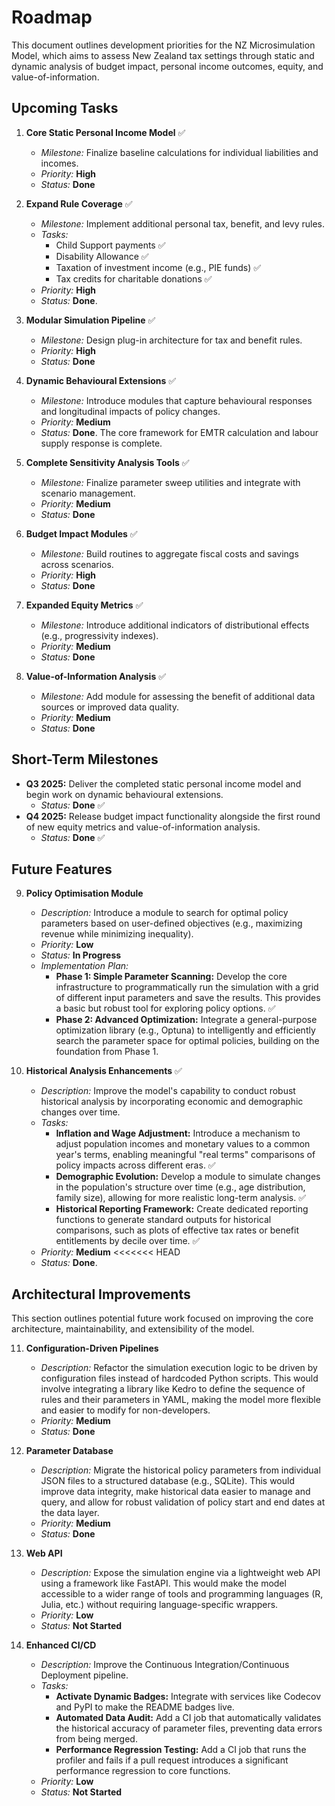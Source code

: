 # Roadmap

This document outlines development priorities for the NZ Microsimulation Model, which aims to assess New Zealand tax settings through static and dynamic analysis of budget impact, personal income outcomes, equity, and value-of-information.

## Upcoming Tasks

1. **Core Static Personal Income Model** ✅
   - *Milestone:* Finalize baseline calculations for individual liabilities and incomes.
   - *Priority:* **High**
   - *Status:* **Done**

2. **Expand Rule Coverage** ✅
   - *Milestone:* Implement additional personal tax, benefit, and levy rules.
   - *Tasks:*
     - Child Support payments ✅
     - Disability Allowance ✅
     - Taxation of investment income (e.g., PIE funds) ✅
     - Tax credits for charitable donations ✅
   - *Priority:* **High**
   - *Status:* **Done**.

3. **Modular Simulation Pipeline** ✅
   - *Milestone:* Design plug-in architecture for tax and benefit rules.
   - *Priority:* **High**
   - *Status:* **Done**

4. **Dynamic Behavioural Extensions** ✅
   - *Milestone:* Introduce modules that capture behavioural responses and longitudinal impacts of policy changes.
   - *Priority:* **Medium**
   - *Status:* **Done**. The core framework for EMTR calculation and labour supply response is complete.

5. **Complete Sensitivity Analysis Tools** ✅
   - *Milestone:* Finalize parameter sweep utilities and integrate with scenario management.
   - *Priority:* **Medium**
   - *Status:* **Done**

6. **Budget Impact Modules** ✅
   - *Milestone:* Build routines to aggregate fiscal costs and savings across scenarios.
   - *Priority:* **High**
   - *Status:* **Done**

7. **Expanded Equity Metrics** ✅
   - *Milestone:* Introduce additional indicators of distributional effects (e.g., progressivity indexes).
   - *Priority:* **Medium**
   - *Status:* **Done**

8. **Value-of-Information Analysis** ✅
   - *Milestone:* Add module for assessing the benefit of additional data sources or improved data quality.
   - *Priority:* **Medium**
   - *Status:* **Done**

## Short-Term Milestones

- **Q3 2025:** Deliver the completed static personal income model and begin work on dynamic behavioural extensions.
  - *Status:* **Done** ✅
- **Q4 2025:** Release budget impact functionality alongside the first round of new equity metrics and value-of-information analysis.
  - *Status:* **Done** ✅

## Future Features

9. **Policy Optimisation Module**
    - *Description:* Introduce a module to search for optimal policy parameters based on user-defined objectives (e.g., maximizing revenue while minimizing inequality).
    - *Priority:* **Low**
    - *Status:* **In Progress**
    - *Implementation Plan:*
      - **Phase 1: Simple Parameter Scanning:** Develop the core infrastructure to programmatically run the simulation with a grid of different input parameters and save the results. This provides a basic but robust tool for exploring policy options. ✅
      - **Phase 2: Advanced Optimization:** Integrate a general-purpose optimization library (e.g., Optuna) to intelligently and efficiently search the parameter space for optimal policies, building on the foundation from Phase 1.

10. **Historical Analysis Enhancements** ✅
    - *Description:* Improve the model's capability to conduct robust historical analysis by incorporating economic and demographic changes over time.
    - *Tasks:*
      - **Inflation and Wage Adjustment:** Introduce a mechanism to adjust population incomes and monetary values to a common year's terms, enabling meaningful "real terms" comparisons of policy impacts across different eras. ✅
      - **Demographic Evolution:** Develop a module to simulate changes in the population's structure over time (e.g., age distribution, family size), allowing for more realistic long-term analysis. ✅
      - **Historical Reporting Framework:** Create dedicated reporting functions to generate standard outputs for historical comparisons, such as plots of effective tax rates or benefit entitlements by decile over time. ✅
    - *Priority:* **Medium**
<<<<<<< HEAD
    - *Status:* **Done**.

## Architectural Improvements

This section outlines potential future work focused on improving the core architecture, maintainability, and extensibility of the model.

11. **Configuration-Driven Pipelines**
    - *Description:* Refactor the simulation execution logic to be driven by configuration files instead of hardcoded Python scripts. This would involve integrating a library like Kedro to define the sequence of rules and their parameters in YAML, making the model more flexible and easier to modify for non-developers.
    - *Priority:* **Medium**
    - *Status:* **Done**

12. **Parameter Database**
    - *Description:* Migrate the historical policy parameters from individual JSON files to a structured database (e.g., SQLite). This would improve data integrity, make historical data easier to manage and query, and allow for robust validation of policy start and end dates at the data layer.
    - *Priority:* **Medium**
    - *Status:* **Done**

13. **Web API**
    - *Description:* Expose the simulation engine via a lightweight web API using a framework like FastAPI. This would make the model accessible to a wider range of tools and programming languages (R, Julia, etc.) without requiring language-specific wrappers.
    - *Priority:* **Low**
    - *Status:* **Not Started**

14. **Enhanced CI/CD**
    - *Description:* Improve the Continuous Integration/Continuous Deployment pipeline.
    - *Tasks:*
      - **Activate Dynamic Badges:** Integrate with services like Codecov and PyPI to make the README badges live.
      - **Automated Data Audit:** Add a CI job that automatically validates the historical accuracy of parameter files, preventing data errors from being merged.
      - **Performance Regression Testing:** Add a CI job that runs the profiler and fails if a pull request introduces a significant performance regression to core functions.
    - *Priority:* **Low**
    - *Status:* **Not Started**

